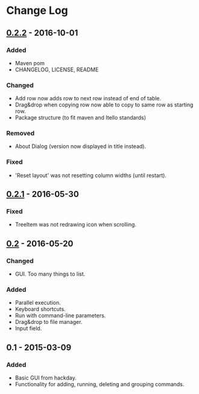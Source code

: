 # Change Log

## [0.2.2] - 2016-10-01
### Added
* Maven pom
* CHANGELOG, LICENSE, README

### Changed
* Add row now adds row to next row instead of end of table.
* Drag&drop when copying row now able to copy to same row as starting row.
* Package structure (to fit maven and Itello standards)

### Removed
* About Dialog (version now displayed in title instead).

### Fixed
* 'Reset layout' was not resetting column widths (until restart).

## [0.2.1] - 2016-05-30
### Fixed
* TreeItem was not redrawing icon when scrolling.

## [0.2] - 2016-05-20
### Changed
* GUI. Too many things to list.

### Added
* Parallel execution.
* Keyboard shortcuts.
* Run with command-line parameters.
* Drag&drop to file manager.
* Input field.

## 0.1 - 2015-03-09
### Added
* Basic GUI from hackday. 
* Functionality for adding, running, deleting and  grouping commands.

[0.2.2]: https://github.com/Itello/command-runner/compare/0.2.1...0.2.2
[0.2.1]: https://github.com/Itello/command-runner/compare/0.2...0.2.1
[0.2]: https://github.com/Itello/command-runner/compare/0.1...0.2
